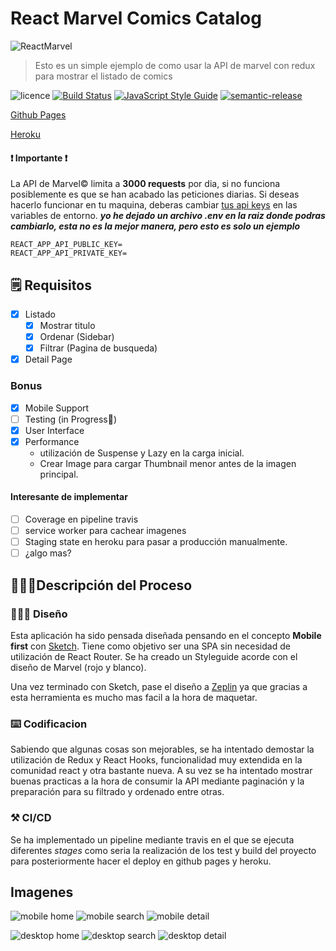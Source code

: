 # React Marvel Comics Catalog

![ReactMarvel](./src/assets/images/logo.png)

> Esto es un simple ejemplo de como usar la API de marvel con redux para mostrar el listado de comics

![licence](https://img.shields.io/badge/licence-MIT-blue.svg?style=flat)
[![Build Status](https://travis-ci.org/kappys1/react-marvel-comics.svg?branch=master)](https://travis-ci.org/kappys1/react-marvel-comics)
[![JavaScript Style Guide](https://img.shields.io/badge/code_style-standard-brightgreen.svg)](https://standardjs.com)
[![semantic-release](https://img.shields.io/badge/%20%20%F0%9F%93%A6%F0%9F%9A%80-semantic--release-e10079.svg)](https://github.com/semantic-release/semantic-release)

[Github Pages](https://kappys1.github.io/react-marvel-comics/)

[Heroku](https://react-marvel-comic.herokuapp.com/)

#### ❗ Importante ❗

La API de Marvel© limita a **3000 requests** por dia, si no funciona posiblemente es que se han acabado las peticiones diarias. Si deseas hacerlo funcionar en tu maquina, deberas cambiar [tus api keys](https://developer.marvel.com/documentation/getting_started) en las variables de entorno.
**_yo he dejado un archivo .env en la raiz donde podras cambiarlo, esta no es la mejor manera, pero esto es solo un ejemplo_**

```
REACT_APP_API_PUBLIC_KEY=
REACT_APP_API_PRIVATE_KEY=
```

## 🗒️ Requisitos

- [x] Listado
  - [x] Mostrar titulo
  - [x] Ordenar (Sidebar)
  - [x] Filtrar (Pagina de busqueda)
- [x] Detail Page

### Bonus

- [x] Mobile Support
- [ ] Testing (in Progress🔄)
- [x] User Interface
- [x] Performance
  - utilización de Suspense y Lazy en la carga inicial.
  - Crear Image para cargar Thumbnail menor antes de la imagen principal.

#### Interesante de implementar

- [ ] Coverage en pipeline travis
- [ ] service worker para cachear imagenes
- [ ] Staging state en heroku para pasar a producción manualmente.
- [ ] ¿algo mas?

## 👨🏻‍💻Descripción del Proceso

### 👨🏻‍🎨 Diseño

Esta aplicación ha sido pensada diseñada pensando en el concepto **Mobile first** con [Sketch](https://github.com/kappys1/react-marvel-comics/tree/master/docs/sketch). Tiene como objetivo ser una SPA sin necesidad de utilización de React Router.
Se ha creado un Styleguide acorde con el diseño de Marvel (rojo y blanco).

Una vez terminado con Sketch, pase el diseño a [Zeplin](https://zeplin.io/) ya que gracias a esta herramienta es mucho mas facil a la hora de maquetar.

### ⌨️ Codificacion

Sabiendo que algunas cosas son mejorables, se ha intentado demostar la utilización de Redux y React Hooks, funcionalidad muy extendida en la comunidad react y otra bastante nueva.
A su vez se ha intentado mostrar buenas practicas a la hora de consumir la API mediante paginación y la preparación para su filtrado y ordenado entre otras.

### ⚒️ CI/CD

Se ha implementado un pipeline mediante travis en el que se ejecuta diferentes _stages_ como seria la realización de los test y build del proyecto para posteriormente hacer el deploy en github pages y heroku.

## Imagenes

![mobile home](./docs/images/mobile_home.png)
![mobile search](./docs/images/mobile_search.png)
![mobile detail](./docs/images/mobile_detail.png)

![desktop home](./docs/images/desktop_home.png)
![desktop search](./docs/images/desktop_search.png)
![desktop detail](./docs/images/desktop_detail.png)
